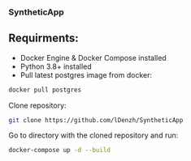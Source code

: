 ### SyntheticApp
 
## Requirments:
- Docker Engine & Docker Compose installed
- Python 3.8+ installed
- Pull latest postgres image from docker:
```bash
docker pull postgres
```
Clone repository:
```bash
git clone https://github.com/lDenzh/SyntheticApp
```
Go to directory with the cloned repository and run:
```bash
docker-compose up -d --build
```
